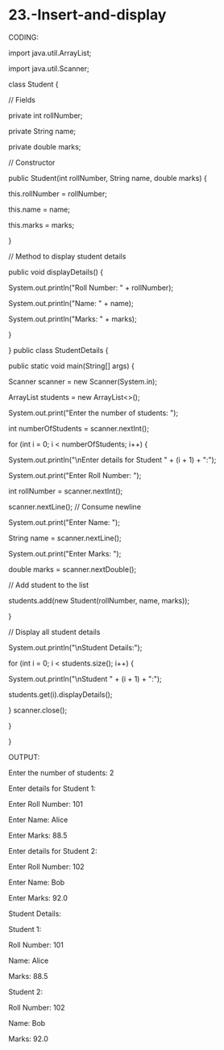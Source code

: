 # 23.-Insert-and-display
CODING:

import java.util.ArrayList;

import java.util.Scanner;

class Student {

// Fields

private int rollNumber;

private String name;

private double marks;

// Constructor

public Student(int rollNumber, String name, double marks) {

this.rollNumber = rollNumber;

this.name = name;

this.marks = marks;

}

// Method to display student details

public void displayDetails() {

System.out.println("Roll Number: " + rollNumber);

System.out.println("Name: " + name);

System.out.println("Marks: " + marks);

}

}
public class StudentDetails {

public static void main(String[] args) {

Scanner scanner = new Scanner(System.in);

ArrayList<Student> students = new ArrayList<>();

System.out.print("Enter the number of students: ");

int numberOfStudents = scanner.nextInt();

for (int i = 0; i < numberOfStudents; i++) {

System.out.println("\nEnter details for Student " + (i + 1) + ":");

System.out.print("Enter Roll Number: ");

int rollNumber = scanner.nextInt();

scanner.nextLine(); // Consume newline

System.out.print("Enter Name: ");

String name = scanner.nextLine();

System.out.print("Enter Marks: ");

double marks = scanner.nextDouble();

// Add student to the list

students.add(new Student(rollNumber, name, marks));

}

// Display all student details

System.out.println("\nStudent Details:");

for (int i = 0; i < students.size(); i++) {

System.out.println("\nStudent " + (i + 1) + ":");

students.get(i).displayDetails();

}
scanner.close();

}

}

OUTPUT:

Enter the number of students: 2

Enter details for Student 1:

Enter Roll Number: 101

Enter Name: Alice

Enter Marks: 88.5

Enter details for Student 2:

Enter Roll Number: 102

Enter Name: Bob

Enter Marks: 92.0

Student Details:

Student 1:

Roll Number: 101

Name: Alice

Marks: 88.5

Student 2:

Roll Number: 102

Name: Bob

Marks: 92.0
